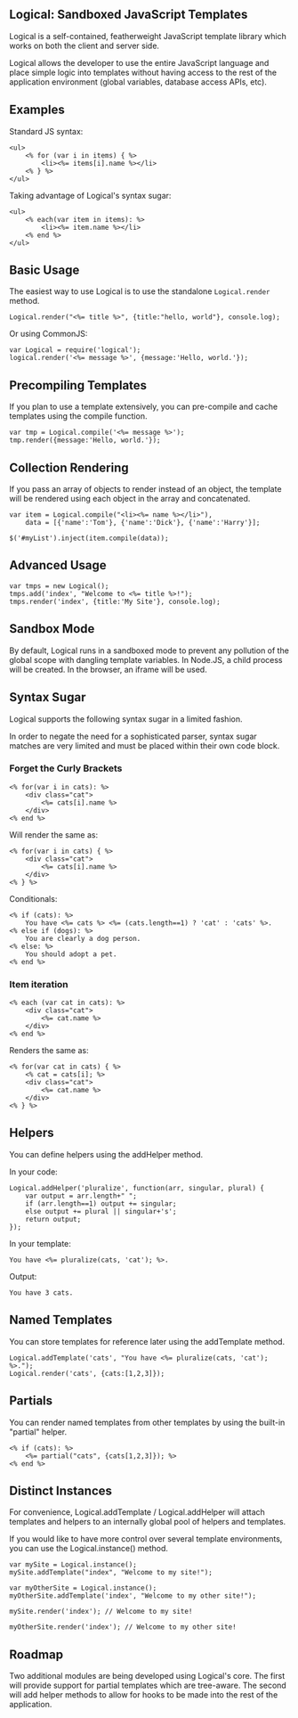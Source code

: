 Logical: Sandboxed JavaScript Templates
----

Logical is a self-contained, featherweight JavaScript template library
which works on both the client and server side.

Logical allows the developer to use the entire JavaScript language and place 
simple logic into templates without having access to the rest of the 
application environment (global variables, database access APIs, etc).

## Examples

Standard JS syntax:

	<ul>
		<% for (var i in items) { %>
			<li><%= items[i].name %></li>
		<% } %>
	</ul>

Taking advantage of Logical's syntax sugar:

	<ul>
		<% each(var item in items): %>
			<li><%= item.name %></li>
		<% end %>
	</ul>

## Basic Usage

The easiest way to use Logical is to use the standalone `Logical.render` method.

	Logical.render("<%= title %>", {title:"hello, world"}, console.log);

Or using CommonJS:

	var Logical = require('logical');
	logical.render('<%= message %>', {message:'Hello, world.'});

## Precompiling Templates

If you plan to use a template extensively, you can pre-compile and cache 
templates using the compile function.

	var tmp = Logical.compile('<%= message %>');
	tmp.render({message:'Hello, world.'});

## Collection Rendering

If you pass an array of objects to render instead of an object, the template
will be rendered using each object in the array and concatenated.

	var item = Logical.compile("<li><%= name %></li>"),
	    data = [{'name':'Tom'}, {'name':'Dick'}, {'name':'Harry'}];
	
	$('#myList').inject(item.compile(data));

## Advanced Usage 

    var tmps = new Logical();
	tmps.add('index', "Welcome to <%= title %>!");
	tmps.render('index', {title:'My Site'}, console.log);

## Sandbox Mode

By default, Logical runs in a sandboxed mode to prevent any pollution of the 
global scope with dangling template variables.  In Node.JS, a child process 
will be created.  In the browser, an iframe will be used.

## Syntax Sugar

Logical supports the following syntax sugar in a limited fashion.

In order to negate the need for a sophisticated parser, syntax sugar matches
are very limited and must be placed within their own code block.

### Forget the Curly Brackets

	<% for(var i in cats): %>
		<div class="cat">
			<%= cats[i].name %>
		</div>
	<% end %>

Will render the same as:

	<% for(var i in cats) { %>
		<div class="cat">
			<%= cats[i].name %>
		</div>
	<% } %>

Conditionals:

	<% if (cats): %>
		You have <%= cats %> <%= (cats.length==1) ? 'cat' : 'cats' %>.
	<% else if (dogs): %>
		You are clearly a dog person.
	<% else: %>
		You should adopt a pet.
	<% end %>

### Item iteration

	<% each (var cat in cats): %>
		<div class="cat">
			<%= cat.name %>
		</div>
	<% end %>

Renders the same as:

	<% for(var cat in cats) { %>
		<% cat = cats[i]; %>
		<div class="cat">
			<%= cat.name %>
		</div>
	<% } %>

## Helpers

You can define helpers using the addHelper method.

In your code:

	Logical.addHelper('pluralize', function(arr, singular, plural) {
		var output = arr.length+" ";
		if (arr.length==1) output += singular;
		else output += plural || singular+'s';
		return output;
	});

In your template:
	
	You have <%= pluralize(cats, 'cat'); %>.

Output:

	You have 3 cats.

## Named Templates

You can store templates for reference later using the addTemplate method.

	Logical.addTemplate('cats', "You have <%= pluralize(cats, 'cat'); %>.");
	Logical.render('cats', {cats:[1,2,3]});

## Partials

You can render named templates from other templates by using the built-in
"partial" helper.

	<% if (cats): %>
		<%= partial("cats", {cats[1,2,3]}); %>
	<% end %>

## Distinct Instances

For convenience, Logical.addTemplate / Logical.addHelper will attach templates
and helpers to an internally global pool of helpers and templates.

If you would like to have more control over several template environments, 
you can use the Logical.instance() method.

	var mySite = Logical.instance();
	mySite.addTemplate("index", "Welcome to my site!");

	var myOtherSite = Logical.instance();
	myOtherSite.addTemplate('index', "Welcome to my other site!");

	mySite.render('index'); // Welcome to my site!

	myOtherSite.render('index'); // Welcome to my other site!

## Roadmap

Two additional modules are being developed using Logical's core.  The first 
will provide support for partial templates which are tree-aware.  The second
will add helper methods to allow for hooks to be made into the rest of the
application.